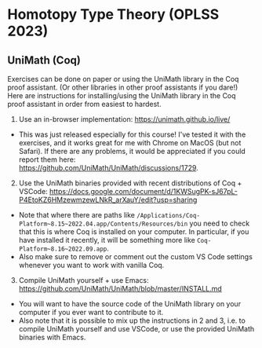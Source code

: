 # Homotopy Type Theory (OPLSS 2023)

## UniMath (Coq)

Exercises can be done on paper or using the UniMath library in the Coq proof assistant. (Or other libraries in other proof assistants if you dare!) Here are instructions for installing/using the UniMath library in the Coq proof assistant in order from easiest to hardest.

1. Use an in-browser implementation: https://unimath.github.io/live/
  - This was just released especially for this course! I've tested it with the exercises, and it works great for me with Chrome on MacOS (but not Safari). If there are any problems, it would be appreciated if you could report them here: https://github.com/UniMath/UniMath/discussions/1729.

2. Use the UniMath binaries provided with recent distributions of Coq + VSCode: https://docs.google.com/document/d/1KWSugPK-sJ67pL-P4EtoKZ6HMzewmzewLNkR_arXauY/edit?usp=sharing
  - Note that where there are paths like `/Applications/Coq-Platform~8.15~2022.04.app/Contents/Resources/bin` you need to check that this is where Coq is installed on your computer. In particular, if you have installed it recently, it will be something more like `Coq-Platform~8.16~2022.09.app`.
  - Also make sure to remove or comment out the custom VS Code settings whenever you want to work with vanilla Coq.

3. Compile UniMath yourself + use Emacs: https://github.com/UniMath/UniMath/blob/master/INSTALL.md
- You will want to have the source code of the UniMath library on your computer if you ever want to contribute to it.
- Also note that it is possible to mix up the instructions in 2 and 3, i.e. to compile UniMath yourself and use VSCode, or use the provided UniMath binaries with Emacs.

